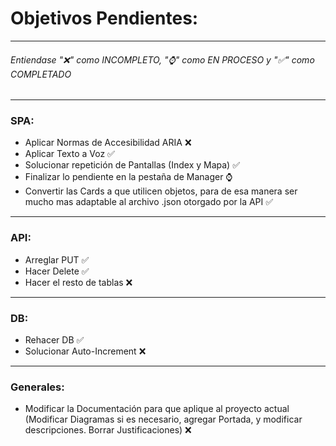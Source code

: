 # Objetivos Pendientes:
---------------------
###### Entiendase "❌" como INCOMPLETO, "⌚" como EN PROCESO y "✅" como COMPLETADO
---------------------
### SPA:
- Aplicar Normas de Accesibilidad ARIA ❌
- Aplicar Texto a Voz ✅
- Solucionar repetición de Pantallas (Index y Mapa) ✅
- Finalizar lo pendiente en la pestaña de Manager ⌚
- Convertir las Cards a que utilicen objetos, para de esa manera ser mucho mas adaptable al archivo .json otorgado por la API ✅
---------------------
### API:
- Arreglar PUT ✅
- Hacer Delete ✅
- Hacer el resto de tablas ❌
---------------------
### DB:
- Rehacer DB ✅
- Solucionar Auto-Increment ❌
---------------------
### Generales:
- Modificar la Documentación para que aplique al proyecto actual (Modificar Diagramas si es necesario, agregar Portada, y modificar descripciones. Borrar Justificaciones) ❌
